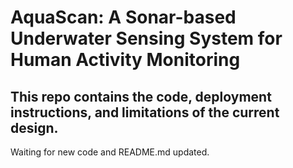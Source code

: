 # AquaScan: A Sonar-based Underwater Sensing System for Human Activity Monitoring

## This repo contains the code, deployment instructions, and limitations of the current design.

Waiting for new code and README.md updated.

